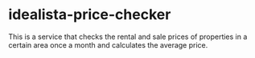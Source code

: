 # idealista-price-checker
This is a service that checks the rental and sale prices of properties in a certain area once a month and calculates the average price.
